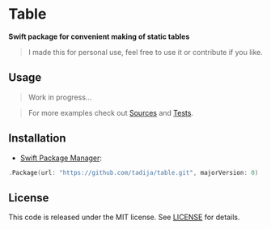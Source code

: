 # Table

**Swift package for convenient making of static tables**

> I made this for personal use, feel free to use it or contribute if you like.

## Usage

> Work in progress...

> For more examples check out [Sources](Sources) and [Tests](Tests).

## Installation

- [Swift Package Manager](https://swift.org/package-manager/):

```swift
.Package(url: "https://github.com/tadija/table.git", majorVersion: 0)
```

## License
This code is released under the MIT license. See [LICENSE](LICENSE) for details.
